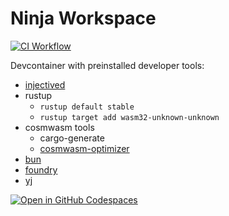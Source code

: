 # Ninja Workspace

[![CI Workflow](https://github.com/btwiuse/ninja/actions/workflows/main.yml/badge.svg)](https://github.com/btwiuse/ninja/actions/workflows/main.yml)

Devcontainer with preinstalled developer tools:

- [injectived](https://github.com/InjectiveLabs/injective-chain-releases)
- rustup
  - `rustup default stable`
  - `rustup target add wasm32-unknown-unknown`
- cosmwasm tools
  - cargo-generate
  - [cosmwasm-optimizer](https://github.com/CosmWasm/rust-optimizer)
- [bun](https://bun.sh)
- [foundry](https://getfoundry.sh)
- [yj](https://github.com/sclevine/yj)

[![Open in GitHub Codespaces](https://github.com/codespaces/badge.svg)](https://codespaces.new/btwiuse/ninja?devcontainer_path=.devcontainer%2Fdevcontainer.json)
